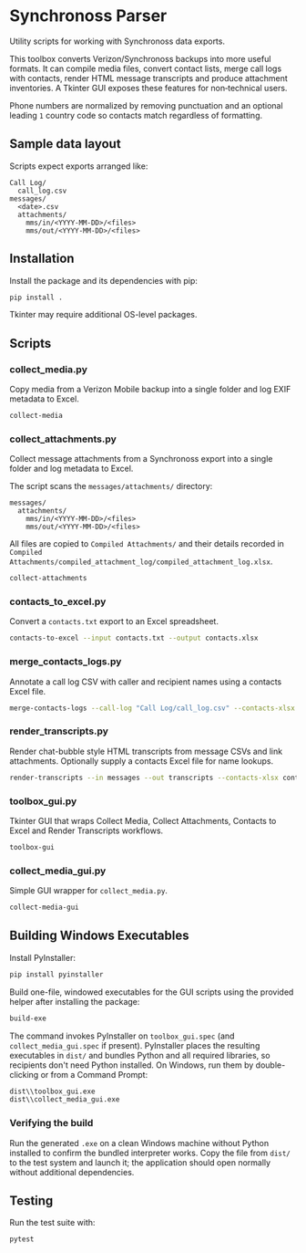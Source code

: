 # Synchronoss Parser

Utility scripts for working with Synchronoss data exports.

This toolbox converts Verizon/Synchronoss backups into more useful formats. It can compile media
files, convert contact lists, merge call logs with contacts, render HTML message transcripts and
produce attachment inventories. A Tkinter GUI exposes these features for non‑technical users.

Phone numbers are normalized by removing punctuation and an optional leading `1` country code so
contacts match regardless of formatting.

## Sample data layout

Scripts expect exports arranged like:

```
Call Log/
  call_log.csv
messages/
  <date>.csv
  attachments/
    mms/in/<YYYY-MM-DD>/<files>
    mms/out/<YYYY-MM-DD>/<files>
```

## Installation

Install the package and its dependencies with pip:

```bash
pip install .
```

Tkinter may require additional OS-level packages.

## Scripts

### collect_media.py
Copy media from a Verizon Mobile backup into a single folder and log EXIF metadata to Excel.

```bash
collect-media
```

### collect_attachments.py
Collect message attachments from a Synchronoss export into a single folder and log metadata to
Excel.

The script scans the `messages/attachments/` directory:

```
messages/
  attachments/
    mms/in/<YYYY-MM-DD>/<files>
    mms/out/<YYYY-MM-DD>/<files>
```

All files are copied to `Compiled Attachments/` and their details recorded in
`Compiled Attachments/compiled_attachment_log/compiled_attachment_log.xlsx`.

```bash
collect-attachments
```

### contacts_to_excel.py
Convert a `contacts.txt` export to an Excel spreadsheet.

```bash
contacts-to-excel --input contacts.txt --output contacts.xlsx
```

### merge_contacts_logs.py
Annotate a call log CSV with caller and recipient names using a contacts Excel file.

```bash
merge-contacts-logs --call-log "Call Log/call_log.csv" --contacts-xlsx contacts.xlsx
```

### render_transcripts.py
Render chat-bubble style HTML transcripts from message CSVs and link attachments. Optionally supply
a contacts Excel file for name lookups.

```bash
render-transcripts --in messages --out transcripts --contacts-xlsx contacts.xlsx
```

### toolbox_gui.py
Tkinter GUI that wraps Collect Media, Collect Attachments, Contacts to Excel and Render Transcripts workflows.

```bash
toolbox-gui
```

### collect_media_gui.py
Simple GUI wrapper for `collect_media.py`.

```bash
collect-media-gui
```
 
## Building Windows Executables

Install PyInstaller:

```bash
pip install pyinstaller
```

Build one-file, windowed executables for the GUI scripts using the provided
helper after installing the package:

```bash
build-exe
```

The command invokes PyInstaller on `toolbox_gui.spec` (and
`collect_media_gui.spec` if present). PyInstaller places the resulting
executables in `dist/` and bundles Python and all required libraries, so
recipients don't need Python installed. On Windows, run them by
double-clicking or from a Command Prompt:

```bash
dist\\toolbox_gui.exe
dist\\collect_media_gui.exe
```

### Verifying the build

Run the generated `.exe` on a clean Windows machine without Python
installed to confirm the bundled interpreter works. Copy the file from
`dist/` to the test system and launch it; the application should open
normally without additional dependencies.

## Testing

Run the test suite with:

```bash
pytest
```

